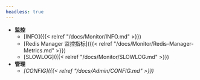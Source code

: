 ```yaml
---
headless: true
---
```


- **监控**
  - [INFO]({{< relref "/docs/Monitor/INFO.md" >}})
  - [Redis Manager 监控指标]({{< relref "/docs/Monitor/Redis-Manager-Metrics.md" >}})
  - [SLOWLOG]({{< relref "/docs/Monitor/SLOWLOG.md" >}})
- **管理**
  - *[CONFIG]({{< relref "/docs/Admin/CONFIG.md" >}})*

